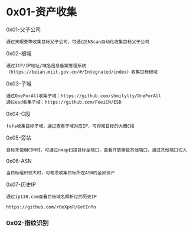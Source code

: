 # 0x01-资产收集
0x01-父子公司
```
通过天眼查等收集目标父子公司，可通过ENScan自动化收集目标父子公司
```
0x02-根域
```
通过ICP/IP地址/域名信息备案管理系统（https://beian.miit.gov.cn/#/Integrated/index）收集目标根域
```
0x03-子域
```
通过OneForAll收集子域：https://github.com/shmilylty/OneForAll
通过esd收集子域：https://github.com/FeeiCN/ESD
```
0x04-C段
```
fofa收集目标子域，通过查看子域对应IP，可得知目标的大概C段
```
0x05-旁站
```
目标未使用CDN时，可通过nmap扫描目标全端口，查看开放哪些其他端口，通过其他端口切入
```
0x06-ASN
```
当目标组织较大时，可考虑收集目标所在ASN的全部资产
```
0x07-历史IP
```
通过ip138.com查看目标域名解析过的历史IP
```

```
https://github.com/r0eXpeR/GetInfo
```
### 0x02-指纹识别
```

```
